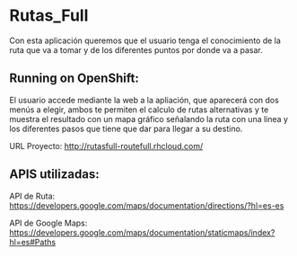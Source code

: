 Rutas_Full
===================

Con esta aplicación queremos que el usuario tenga el conocimiento de la ruta que va a tomar y de los diferentes puntos por donde va a pasar.


Running on OpenShift:
----------------------------

El usuario accede mediante la web a la apliación, que aparecerá con dos menús a elegir, ambos te permiten el calculo de rutas alternativas y te muestra el resultado con un mapa gráfico señalando la ruta con una linea y los diferentes pasos que tiene que dar para llegar a su destino.

URL Proyecto: http://rutasfull-routefull.rhcloud.com/


APIS utilizadas:
----------------------------

API de Ruta: https://developers.google.com/maps/documentation/directions/?hl=es-es

API de Google Maps: https://developers.google.com/maps/documentation/staticmaps/index?hl=es#Paths


